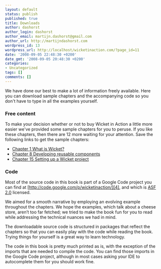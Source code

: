 ```yaml
---
layout: default
status: publish
published: true
title: Downloads
author: dashorst
author_login: dashorst
author_email: martijn.dashorst@gmail.com
author_url: http://martijndashorst.com
wordpress_id: 13
wordpress_url: http://localhost/wicketinaction.com/?page_id=11
date: '2008-09-05 22:48:30 +0200'
date_gmt: '2008-09-05 20:48:30 +0200'
categories:
- Uncategorized
tags: []
comments: []
---
```


We have done our best to make a lot of information freely available.
Here you can download sample chapters and the accompanying code so you
don't have to type in all the examples yourself.

### Free content

To make your decision whether or not to buy Wicket in Action a little
more easier we've provided some sample chapters for you to peruse. If
you like these chapters, then there are 12 more waiting for your
attention. Save the following links to get the sample chapters:

 * [Chapter 1 What is Wicket?][1]
 * [Chapter 8 Developing reusable components][2]
 * [Chapter 15 Setting up a Wicket project][3]

### Code

Most of the source code in this book is part of a Google Code project
you can find at [http://code.google.com/p/wicketinaction/][4],
and which is [ASF 2.0][5] licensed.

We aimed for a smooth narrative by employing an evolving example
throughout the chapters. We hope the examples, which talk about a
cheese store, aren’t too far fetched; we tried to make the book fun for
you to read while addressing the technical nuances we had in mind.

The downloadable source code is structured in packages that reflect the
chapters so that you can easily play with the code while reading the
book. Trying things for yourself is a great way to learn technology.

The code in this book is pretty much printed as is, with the exception
of the imports that are needed to compile the code. You can find those
imports in the Google Code project, although in most cases asking your
IDE to autocomplete them for you should work fine.

[1]: http://manning.com/dashorst/ch01_dashorst.pdf
[2]: http://manning.com/dashorst/ch08_dashorst.pdf
[3]: https://manning-content.s3.amazonaws.com/download/c/aa1bbbe-4b37-41d7-b285-c4bbac2f2ff2/Wicket_Bonus-chapter15.pdf
[4]: http://code.google.com/p/wicketinaction/
[5]: http://apache.org/licenses/LICENSE-2.0.html
